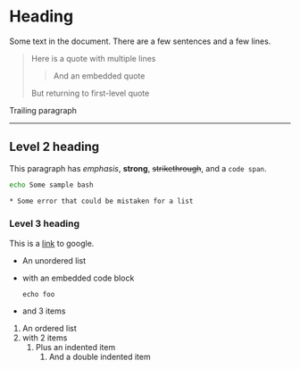 # Heading

Some text in the document. There are a few
sentences and a few
lines.

> Here is a quote
> with multiple lines
> > And an embedded quote
>
> But returning to first-level quote

Trailing paragraph

---

## Level 2 heading

This paragraph has _emphasis_, **strong**, ~~strikethrough~~, and a `code span`.

```bash
echo Some sample bash

* Some error that could be mistaken for a list
```

### Level 3 heading

This is a [link](https://google.com) to google.

* An unordered list
* with an embedded code block

    ```
    echo foo
    ```

* and 3 items

1. An ordered list
1. with 2 items
    1. Plus an indented item
        1. And a double indented item
